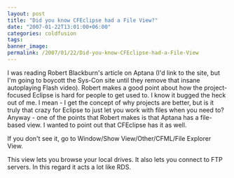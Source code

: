```yaml
---
layout: post
title: "Did you know CFEclipse had a File View?"
date: "2007-01-22T13:01:00+06:00"
categories: coldfusion 
tags: 
banner_image: 
permalink: /2007/01/22/Did-you-know-CFEclipse-had-a-File-View
---
```


I was reading Robert Blackburn's article on Aptana (I'd link to the site, but I'm going to boycott the Sys-Con site until they remove that insane autoplaying Flash video). Robert makes a good point about how the project-focused Eclipse is hard for people to get used to. I know it bugged the heck out of me. I mean - I get the concept of why projects are better, but is it truly that crazy for Eclipse to just let you work with files when you need to? Anyway - one of the points that Robert makes is that Aptana has a file-based view. I wanted to point out that CFEclipse has it as well.

If you don't see it, go to Window/Show View/Other/CFML/File Explorer View.

This view lets you browse your local drives. It also lets you connect to FTP servers. In this regard it acts a lot like RDS.